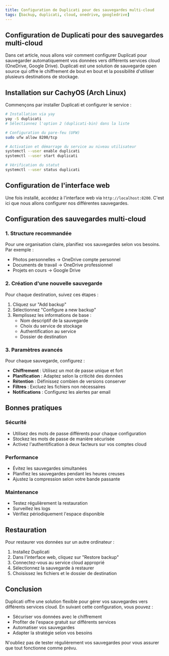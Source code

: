 ```yaml
---
title: Configuration de Duplicati pour des sauvegardes multi-cloud
tags: [backup, duplicati, cloud, onedrive, googledrive]
---
```


## Configuration de Duplicati pour des sauvegardes multi-cloud

Dans cet article, nous allons voir comment configurer Duplicati pour sauvegarder automatiquement vos données vers différents services cloud (OneDrive, Google Drive). Duplicati est une solution de sauvegarde open source qui offre le chiffrement de bout en bout et la possibilité d'utiliser plusieurs destinations de stockage.

## Installation sur CachyOS (Arch Linux)

Commençons par installer Duplicati et configurer le service :

```bash
# Installation via yay
yay -S duplicati
# Sélectionnez l'option 2 (duplicati-bin) dans la liste

# Configuration du pare-feu (UFW)
sudo ufw allow 8200/tcp

# Activation et démarrage du service au niveau utilisateur
systemctl --user enable duplicati
systemctl --user start duplicati

# Vérification du statut
systemctl --user status duplicati
```

## Configuration de l'interface web

Une fois installé, accédez à l'interface web via `http://localhost:8200`. C'est ici que nous allons configurer nos différentes sauvegardes.

## Configuration des sauvegardes multi-cloud

### 1. Structure recommandée

Pour une organisation claire, planifiez vos sauvegardes selon vos besoins. Par exemple :

- Photos personnelles → OneDrive compte personnel
- Documents de travail → OneDrive professionnel
- Projets en cours → Google Drive

### 2. Création d'une nouvelle sauvegarde

Pour chaque destination, suivez ces étapes :

1. Cliquez sur "Add backup"
2. Sélectionnez "Configure a new backup"
3. Remplissez les informations de base :
   - Nom descriptif de la sauvegarde
   - Choix du service de stockage
   - Authentification au service
   - Dossier de destination

### 3. Paramètres avancés

Pour chaque sauvegarde, configurez :

- **Chiffrement** : Utilisez un mot de passe unique et fort
- **Planification** : Adaptez selon la criticité des données
- **Rétention** : Définissez combien de versions conserver
- **Filtres** : Excluez les fichiers non nécessaires
- **Notifications** : Configurez les alertes par email

## Bonnes pratiques

### Sécurité
- Utilisez des mots de passe différents pour chaque configuration
- Stockez les mots de passe de manière sécurisée
- Activez l'authentification à deux facteurs sur vos comptes cloud

### Performance
- Évitez les sauvegardes simultanées
- Planifiez les sauvegardes pendant les heures creuses
- Ajustez la compression selon votre bande passante

### Maintenance
- Testez régulièrement la restauration
- Surveillez les logs
- Vérifiez périodiquement l'espace disponible

## Restauration

Pour restaurer vos données sur un autre ordinateur :

1. Installez Duplicati
2. Dans l'interface web, cliquez sur "Restore backup"
3. Connectez-vous au service cloud approprié
4. Sélectionnez la sauvegarde à restaurer
5. Choisissez les fichiers et le dossier de destination

## Conclusion

Duplicati offre une solution flexible pour gérer vos sauvegardes vers différents services cloud. En suivant cette configuration, vous pouvez :
- Sécuriser vos données avec le chiffrement
- Profiter de l'espace gratuit sur différents services
- Automatiser vos sauvegardes
- Adapter la stratégie selon vos besoins

N'oubliez pas de tester régulièrement vos sauvegardes pour vous assurer que tout fonctionne comme prévu.
